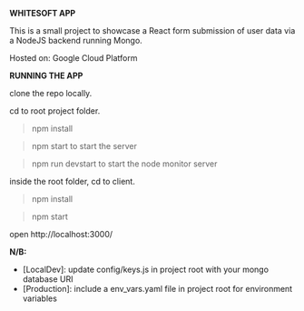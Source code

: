 **WHITESOFT APP**

This is a small project to showcase a React form submission of user data via a NodeJS backend running Mongo.

Hosted on: Google Cloud Platform

**RUNNING THE APP**

clone the repo locally.

cd to root project folder.

> npm install

> npm start to start the server

> npm run devstart to start the node monitor server

inside the root folder, cd to client.

> npm install

> npm start

open http://localhost:3000/

**N/B:**

- [LocalDev]: update config/keys.js in project root with your mongo database URI
- [Production]: include a env_vars.yaml file in project root for environment variables
